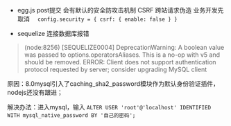 - egg.js  post提交 会有默认的安全防攻击机制
  CSRF 跨站请求伪造
  业务开发先取消 `  config.security = { csrf: { enable: false } }`

- sequelize 连接数据库报错
>(node:8256) [SEQUELIZE0004] DeprecationWarning: A boolean value was passed to options.operatorsAliases. This is a no-op with v5 and should be removed.
ERROR: Client does not support authentication protocol requested by server; consider upgrading MySQL client

原因：8.0mysql引入了caching_sha2_password模块作为默认身份验证插件，nodejs还没有跟进；

解决办法：进入mysql，输入 
  `ALTER USER 'root'@'localhost' IDENTIFIED WITH mysql_native_password BY '自己的密码';`
